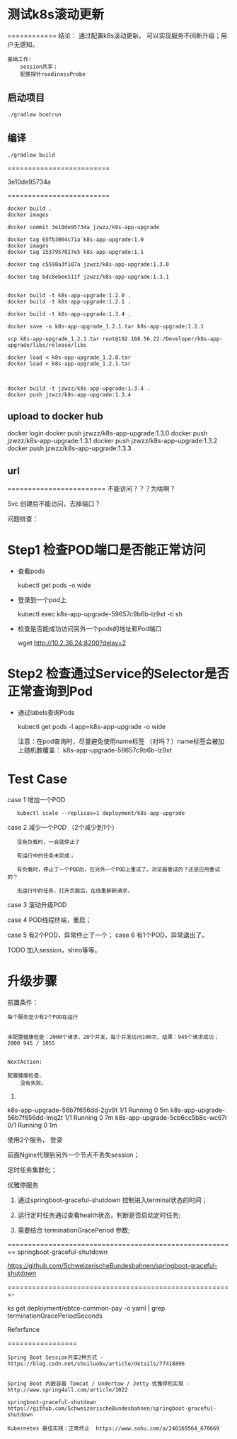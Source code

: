测试k8s滚动更新
======================


============
结论：
    通过配置k8s滚动更新。
    可以实现服务不间断升级；用户无感知。
    
    基础工作:
        session共享；
        配置探针readinessProbe



启动项目
---
    
    ./gradlew bootrun


编译
---
    
    ./gradlew build
    
=========================

3e10de95734a

=========================    
    
    docker build .    
    docker images
    
    docker commit 3e10de95734a jzwzz/k8s-app-upgrade
        
    docker tag 65fb3004c71a k8s-app-upgrade:1.0    
    docker images    
    docker tag 1537957027e5 k8s-app-upgrade:1.1

    docker tag c5598a3f107a jzwzz/k8s-app-upgrade:1.3.0   
     
    docker tag bdc8ebee511f jzwzz/k8s-app-upgrade:1.3.1   


    docker build -t k8s-app-upgrade:1.2.0 .
    docker build -t k8s-app-upgrade:1.2.1 .

    docker build -t k8s-app-upgrade:1.3.4 .

    docker save -o k8s-app-upgrade_1.2.1.tar k8s-app-upgrade:1.2.1
   
    scp k8s-app-upgrade_1.2.1.tar root@192.168.56.22:/Developer/k8s-app-upgrade/libs/release/libs
    
    docker load < k8s-app-upgrade_1.2.0.tar
    docker load < k8s-app-upgrade_1.2.1.tar



    docker build -t jzwzz/k8s-app-upgrade:1.3.4 .
    docker push jzwzz/k8s-app-upgrade:1.3.4


upload to docker hub
--
  docker login
  docker push jzwzz/k8s-app-upgrade:1.3.0
  docker push jzwzz/k8s-app-upgrade:1.3.1
  docker push jzwzz/k8s-app-upgrade:1.3.2
  docker push jzwzz/k8s-app-upgrade:1.3.3



url
---
    

========================
不能访问？？？为啥啊？


Svc 创建后不能访问，去掉端口？




问题排查：

Step1 检查POD端口是否能正常访问
===============================

- 查看pods
    
  
    kubectl get pods -o wide

- 登录到一个pod上
    
  
    kubectl exec k8s-app-upgrade-59657c9b6b-lz9xt -ti sh

- 检查是否能成功访问另外一个pods的地址和Pod端口

  
    wget http://10.2.36.24:8200?delay=2
    
    
    
Step2 检查通过Service的Selector是否正常查询到Pod
===============================

- 通过labels查询Pods


    kubectl get pods -l app=k8s-app-upgrade -o wide

    
    注意：在pod查询时，尽量避免使用name标签
    （对吗？）name标签会被加上随机数覆盖： k8s-app-upgrade-59657c9b6b-lz9xt
    
    
Test Case 
===    
   case 1 增加一个POD
   
       kubectl scale --replicas=1 deployment/k8s-app-upgrade 

   case 2 减少一个POD  （2个减少到1个）
                 
       没有负载时，一会就停止了
        
       有运行中的任务未完成；
   
       有负载时，停止了一个POD后，在另外一个POD上重试了。浏览器重试的？还是应用重试的？ 
  
       无运行中的任务，打开页面后，在线重新新请求，
   case 3 滚动升级POD
   
   case 4 POD线程终端，重启；
   
   case 5 有2个POD，异常终止了一个；
   case 6 有1个POD，异常退出了。
   
   
   TODO
    加入session，shiro等等。
    
    
    
   
升级步骤
===
前置条件：
    
    每个服务至少有2个POD在运行
    
    
    未配置健康检查：2000个请求，20个并发，每个并发访问100次，结果：945个请求成功；
    2000 945 / 1055
    
    
    NextAction:
        
    配置健康检查，
        没有失败。
    
1.
    
k8s-app-upgrade-56b7f656dd-2gv9t   1/1       Running   0          5m
k8s-app-upgrade-56b7f656dd-lmq2t   1/1       Running   0          7m
k8s-app-upgrade-5cb6cc5b8c-wc67r   0/1       Running   0          1m
   
使用2个服务，
    登录
    
前面Nginx代理到另外一个节点不丢失session；


定时任务集群化；
    

优雅停服务
  1. 通过springboot-graceful-shutdown 控制进入terminal状态的时间；
  2. 运行定时任务通过查看health状态，判断是否启动定时任务;

  3. 需要结合 terminationGracePeriod 参数;
  
========================================================
springboot-graceful-shutdown

https://github.com/SchweizerischeBundesbahnen/springboot-graceful-shutdown



=======================================================-   

ks get  deployment/ebtce-common-pay -o yaml | grep terminationGracePeriodSeconds


   
   
   
Referfance

=================
 
    Spring Boot Session共享2种方式 - https://blog.csdn.net/shuiluobu/article/details/77418896
    
    
    Spring Boot 内嵌容器 Tomcat / Undertow / Jetty 优雅停机实现 - http://www.spring4all.com/article/1022
    
    springboot-graceful-shutdown https://github.com/SchweizerischeBundesbahnen/springboot-graceful-shutdown
    
    Kubernetes 最佳实践：正常终止  https://www.sohu.com/a/240169564_670669